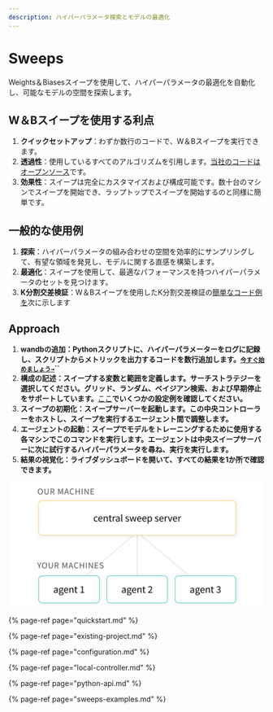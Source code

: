 ```yaml
---
description: ハイパーパラメータ検索とモデルの最適化
---
```


# Sweeps

Weights＆Biasesスイープを使用して、ハイパーパラメータの最適化を自動化し、可能なモデルの空間を探索します。

##  W＆Bスイープを使用する利点

1. **クイックセットアップ**：わずか数行のコードで、W＆Bスイープを実行できます。
2.  **透過性**：使用しているすべてのアルゴリズムを引用します。[当社のコードはオープンソース](https://github.com/wandb/client/tree/master/wandb/sweeps)です。
3. **効果性**：スイープは完全にカスタマイズおよび構成可能です。数十台のマシンでスイープを開始でき、ラップトップでスイープを開始するのと同様に簡単です。

## 一般的な使用例

1. **探索**：ハイパーパラメータの組み合わせの空間を効率的にサンプリングして、有望な領域を発見し、モデルに関する直感を構築します。
2. **最適化**：スイープを使用して、最適なパフォーマンスを持つハイパーパラメータのセットを見つけます。
3.  **K分割交差検証**：W＆Bスイープを使用したK分割交差検証の[簡単なコード例を](https://github.com/wandb/examples/tree/master/examples/wandb-sweeps/sweeps-cross-validation)次に示します

## Approach

1. **wandbの追加：Pythonスクリプトに、ハイパーパラメーターをログに記録し、スクリプトからメトリックを出力するコードを数行追加します。**[**`今すぐ始めましょう→`**](https://app.gitbook.com/@weights-and-biases/s/docs/~/drafts/-MN_4xmW6jcYndpU_n9G/v/japanese/sweeps/quickstart)**\`\`**
2.  **構成の記述：スイープする変数と範囲を定義します。**サーチストラテジー**を選択してください。グリッド、ランダム、ベイジアン検索、および早期停止をサポートしています。**[ここ](https://github.com/wandb/examples/tree/master/examples/keras/keras-cnn-fashion)**でいくつかの設定例を確認してください。**
3. **スイープの初期化：スイープサーバーを起動します。この中央コントローラーをホストし、スイープを実行するエージェント間で調整します。**
4. **エージェントの起動：スイープでモデルをトレーニングするために使用する各マシンでこのコマンドを実行します。エージェントは中央スイープサーバーに次に試行するハイパーパラメータを尋ね、実行を実行します。**
5. **結果の視覚化：ライブダッシュボードを開いて、すべての結果を1か所で確認できます。**

![](../.gitbook/assets/central-sweep-server-3%20%282%29%20%282%29%20%283%29%20%283%29%20%282%29.png)

{% page-ref page="quickstart.md" %}

{% page-ref page="existing-project.md" %}

{% page-ref page="configuration.md" %}

{% page-ref page="local-controller.md" %}

{% page-ref page="python-api.md" %}

{% page-ref page="sweeps-examples.md" %}

